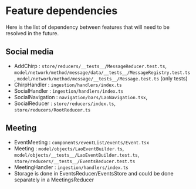 # Feature dependencies

Here is the list of dependency between features that will need to be resolved in
the future.

## Social media

- AddChirp : `store/reducers/__tests__/MessageReducer.test.ts`,
`model/network/method/message/data/__tests__/MessageRegistry.test.ts`,
`model/network/method/message/__tests__/Message.test.ts` (only tests)
- ChirpHandler : `ingestion/handlers/index.ts`
- SocialHandler : `ingestion/handlers/index.ts`
- SocialNavigation : `navigation/bars/LaoNavigation.tsx`,
- SocialReducer : `store/reducers/index.ts`, `store/reducers/RootReducer.ts`

## Meeting

- EventMeeting : `components/eventList/events/Event.tsx`
- Meeting : `model/objects/LaoEventBuilder.ts`, `model/objects/__tests__/LaoEventBuilder.test.ts`,
`store/reducers/__tests__/EventsReducer.test.ts`
- MeetingHandler : `ingestion/handlers/index.ts`
- Storage is done in EventsReducer/EventsStore and could be done separately in a MeetingsReducer
